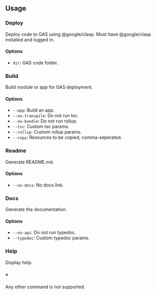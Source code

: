 ## Usage

### Deploy

Deploy code to GAS using @google/clasp.
Must have @google/clasp installed and logged in.

#### Options

- `dir`: GAS code folder.

### Build

Build module or app for GAS deployment.

#### Options

- `--app`: Build an app.
- `--no-transpile`: Do not run tsc.
- `--no-bundle`: Do not run rollup.
- `--tsc`: Custom tsc params.
- `--rollup`: Custom rollup params.
- `--copy`: Resources to be copied, comma-seperated.

### Readme

Generate README.md.

#### Options

- `--no-docs`: No docs link.

### Docs

Generate the documentation.

#### Options

- `--no-api`: Do not run typedoc.
- `--typedoc`: Custom typedoc params.

### Help

Display help.

### *

Any other command is not supported.